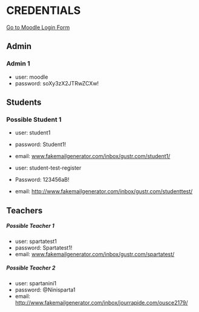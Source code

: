# CREDENTIALS
[Go to Moodle Login Form](http://unix.spartaglobal.com/moodle/admin)

## Admin
### Admin 1
- user: moodle
- password: soXy3zX2JTRwZCXw!

## Students
### Possible Student 1
- user: student1
- password: Student1!
- email: www.fakemailgenerator.com/inbox/gustr.com/student1/

- user: student-test-register
- Password: 123456aB!
- email: http://www.fakemailgenerator.com/inbox/gustr.com/studenttest/
## Teachers
##### Possible Teacher 1
- user: spartatest1
- password: Spartatest1!
- email: www.fakemailgenerator.com/inbox/gustr.com/spartatest/

##### Possible Teacher 2
- user: spartanini1
- password: @Ninisparta1
- email: http://www.fakemailgenerator.com/inbox/jourrapide.com/ousce2179/
